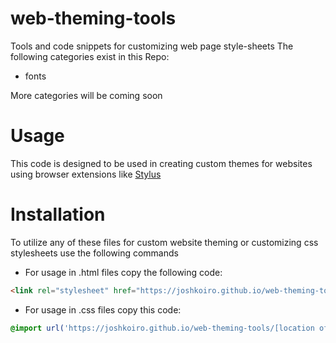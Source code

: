 # web-theming-tools
Tools and code snippets for customizing web page style-sheets
The following categories exist in this Repo:

- fonts

More categories will be coming soon

# Usage
This code is designed to be used in creating custom themes for websites using browser extensions like [Stylus](https://add0n.com/stylus.html)

# Installation
To utilize any of these files for custom website theming or customizing css stylesheets use the following commands
- For usage in .html files copy the following code:
```html
<link rel="stylesheet" href="https://joshkoiro.github.io/web-theming-tools/[location of file in repo]">
```
- For usage in .css files copy this code:
```css
@import url('https://joshkoiro.github.io/web-theming-tools/[location of file in repo]');
```